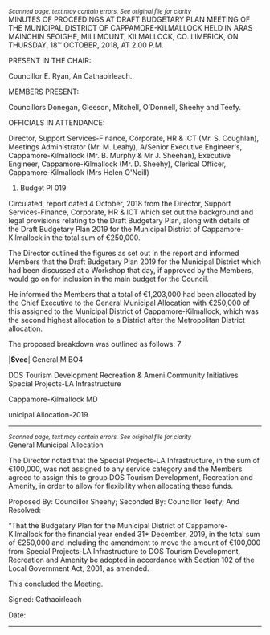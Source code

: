 *<small>Scanned page, text may contain errors. See original file for clarity</small>*  
MINUTES OF PROCEEDINGS AT DRAFT BUDGETARY PLAN MEETING
OF THE MUNICIPAL DISTRICT OF CAPPAMORE-KILMALLOCK HELD
IN ARAS MAINCHIN SEOIGHE, MILLMOUNT, KILMALLOCK, CO.
LIMERICK, ON THURSDAY, 18™ OCTOBER, 2018, AT 2.00 P.M.

PRESENT IN THE CHAIR:

Councillor E. Ryan, An Cathaoirleach.

MEMBERS PRESENT:

Councillors Donegan, Gleeson, Mitchell, O’Donnell, Sheehy and Teefy.

OFFICIALS IN ATTENDANCE:

Director, Support Services-Finance, Corporate, HR & ICT (Mr. S. Coughlan), Meetings
Administrator (Mr. M. Leahy), A/Senior Executive Engineer's, Cappamore-Kilmallock (Mr. B.
Murphy & Mr J. Sheehan), Executive Engineer, Cappamore-Kilmallock (Mr. D. Sheehy), Clerical
Officer, Cappamore-Kilmallock (Mrs Helen O'Neill)

1. Budget PI 019

Circulated, report dated 4 October, 2018 from the Director, Support Services-Finance,
Corporate, HR & ICT which set out the background and legal provisions relating to the Draft
Budgetary Plan, along with details of the Draft Budgetary Plan 2019 for the Municipal District
of Cappamore-Kilmallock in the total sum of €250,000.

The Director outlined the figures as set out in the report and informed Members that the
Draft Budgetary Plan 2019 for the Municipal District which had been discussed at a Workshop
that day, if approved by the Members, would go on for inclusion in the main budget for the
Council.

He informed the Members that a total of €1,203,000 had been allocated by the Chief
Executive to the General Municipal Allocation with €250,000 of this assigned to the Municipal
District of Cappamore-Kilmallock, which was the second highest allocation to a District after
the Metropolitan District allocation.

The proposed breakdown was outlined as follows: 7

|__Svee__| General M
BO4

DOS Tourism Development Recreation &
Ameni
Community Initiatives
Special Projects-LA Infrastructure

Cappamore-Kilmallock MD

unicipal Allocation-2019


---
*<small>Scanned page, text may contain errors. See original file for clarity</small>*  
General Municipal Allocation

The Director noted that the Special Projects-LA Infrastructure, in the sum of €100,000, was
not assigned to any service category and the Members agreed to assign this to group DOS
Tourism Development, Recreation and Amenity, in order to allow for flexibility when
allocating these funds.

Proposed By: Councillor Sheehy;
Seconded By: Councillor Teefy;
And Resolved:

“That the Budgetary Plan for the Municipal District of Cappamore-Kilmallock for the
financial year ended 31* December, 2019, in the total sum of €250,000 and including the
amendment to move the amount of €100,000 from Special Projects-LA Infrastructure to DOS
Tourism Development, Recreation and Amenity be adopted in accordance with Section 102
of the Local Government Act, 2001, as amended.

This concluded the Meeting.

Signed:
Cathaoirleach

Date:

---
